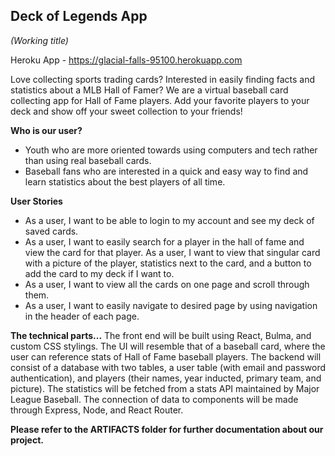 ## Deck of Legends App
*(Working title)*

Heroku App - https://glacial-falls-95100.herokuapp.com


Love collecting sports trading cards? Interested in easily finding facts and statistics about a MLB Hall of Famer? 
We are a virtual baseball card collecting app for Hall of Fame players. Add your favorite players to your deck and show off your sweet collection to your friends!


**Who is our user?**

- Youth who are more oriented towards using computers and tech rather than using real baseball cards.
- Baseball fans who are interested in a quick and easy way to find and learn statistics about the best players of all time.


**User Stories**
- As a user, I want to be able to login to my account and see my deck of saved cards.
- As a user, I want to easily search for a player in the hall of fame and view the card for that player.
As a user, I want to view that singular card with a picture of the player, statistics next to the card, and a button to add the card to my deck if I want to.
- As a user, I want to view all the cards on one page and scroll through them. 
- As a user, I want to easily navigate to desired page by using navigation in the header of each page. 


**The technical parts...**
The front end will be built using React, Bulma, and custom CSS stylings.  The UI will resemble that of a baseball card, where the user can reference stats of Hall of Fame baseball players.  The backend will consist of a database with two tables, a user table (with email and password authentication), and players (their names, year inducted, primary team, and picture).  The statistics will be fetched from a stats API maintained by Major League Baseball.  The connection of data to components will be made through Express, Node, and React Router.


**Please refer to the ARTIFACTS folder for further documentation about our project.**



